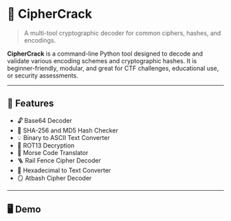 # 🔐 CipherCrack

> A multi-tool cryptographic decoder for common ciphers, hashes, and encodings.

**CipherCrack** is a command-line Python tool designed to decode and validate various encoding schemes and cryptographic hashes. It is beginner-friendly, modular, and great for CTF challenges, educational use, or security assessments.

---

## 🚀 Features

- 🔓 Base64 Decoder  
- 🔐 SHA-256 and MD5 Hash Checker  
- 💡 Binary to ASCII Text Converter  
- 🔁 ROT13 Decryption  
- 📡 Morse Code Translator  
- 🪜 Rail Fence Cipher Decoder  
- 🧮 Hexadecimal to Text Converter  
- 🪞 Atbash Cipher Decoder  

---

## 🖥️ Demo


